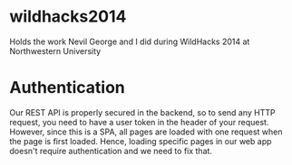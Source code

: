 wildhacks2014
=============

Holds the work Nevil George and I did during WildHacks 2014 at Northwestern University

Authentication
===============

Our REST API is properly secured in the backend, so to send any HTTP request, you need to have a user token in the header of your request.
However, since this is a SPA, all pages are loaded with one request when the page is first loaded. Hence, loading specific pages in our web app doesn't require authentication and we need to fix that.